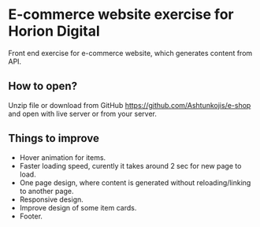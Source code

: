 # E-commerce website exercise for Horion Digital

Front end exercise for e-commerce website, which generates content from API. 

## How to open?

Unzip file or download from GitHub https://github.com/Ashtunkojis/e-shop and open with live server or from your server.

## Things to improve
- Hover animation for items.
- Faster loading speed, curently it takes around 2 sec for new page to load.
- One page design, where content is generated without reloading/linking to another page.
- Responsive design.
- Improve design of some item cards.
- Footer.
